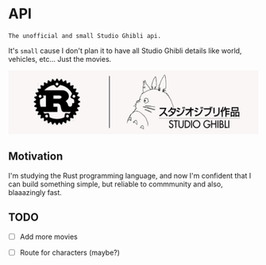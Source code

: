# API
```
The unofficial and small Studio Ghibli api.
```

It's `small` cause I don't plan it to have all Studio Ghibli details like world, vehicles, etc... Just the movies.

![Banner Repository](https://github.com/gotneb/ghibli-movies-api/blob/master/repo_banner.png)

## Motivation
I'm studying the Rust programming language, and now I'm confident that I can build something simple, but reliable to commmunity and also, blaaazingly fast.

## TODO
- [ ] Add more movies
- [ ] Route for characters (maybe?)

